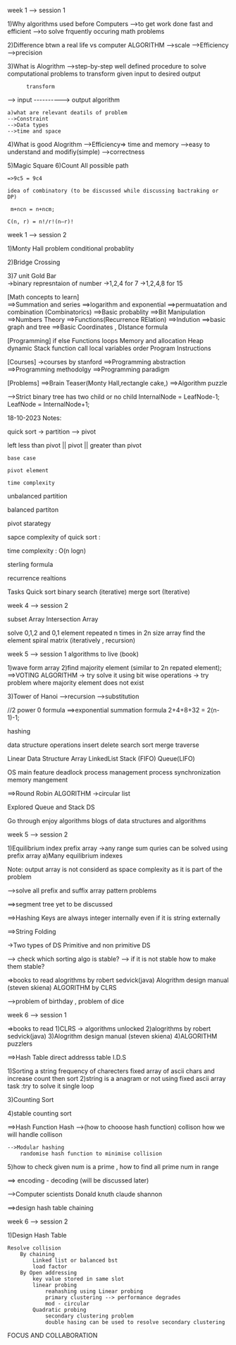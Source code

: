
week 1 --> session 1

1)Why algorithms used before Computers
-->to get work done fast and efficient
-->to solve frquently occuring math problems  

2)Difference btwn a real life vs computer ALGORITHM
-->scale
-->Efficiency
-->precision

3)What is Alogrithm
-->step-by-step well defined procedure to solve computational problems to transform given input to desired output

		  transform	
--> input ----------> output
		  algorithm	
	
	a)what are relevant deatils of problem
	-->Constraint
	-->Data types
	-->time and space

4)What is good Alogrithm
-->Efficiency=> time and memory
-->easy to understand and modifiy(simple)
-->correctness

5)Magic Square
6)Count All possible path

	=>9c5 = 9c4
	
	idea of combinatory (to be discussed while discussing bactraking or DP)
	 
	 m+ncn = n+ncm;
	
	C(n, r) = n!/r!(n–r)!

week 1 --> session 2

1)Monty Hall problem
	conditional probablity
	
2)Bridge Crossing

3)7 unit Gold Bar 	
	->binary represntaion of  number
	->1,2,4 for 7
	->1,2,4,8 for 15
	
[Math concepts to learn]	
==>Summation and series
==>logarithm and exponential
==>permuatation and combination (Combinatorics)
==>Basic probablity
==>Bit Manipulation
==>Numbers Theory
==>Functions(Recurrence RElation)
==>Indution
==>basic graph and tree
 ==>Basic Coordinates , DIstance formula


[Programming]
	if else
	Functions
	loops
	Memory and allocation
		Heap 
			dynamic
		Stack
			function call
			local variables
			order
		Program Instructions
		
[Courses]
->courses by stanford
	==>Programming abstraction
	==>Programming methodolgy
	==>Programming paradigm

[Problems]
==>Brain Teaser(Monty Hall,rectangle cake,)
==>Algorithm puzzle

-->Strict binary tree has two child or no child
	InternalNode =  LeafNode-1;
	LeafNode = InternalNode+1;
	
	
	
	
18-10-2023 Notes:

quick sort -> partition --> pivot


left less than pivot || pivot || greater than pivot

	base case

	pivot element
	
	time complexity
	
unbalanced partition

balanced partiton

	
pivot starategy

sapce complexity of quick sort : 

time complexity : O(n logn)

sterling formula 

recurrence realtions



Tasks
Quick sort
binary search (iterative)
merge sort (Iterative)




week 4 --> session 2

subset Array
Intersection Array

solve 0,1,2 and 0,1
element repeated n times in 2n size array find the element 
spiral matrix (iteratively , recursion)



week 5 --> session 1
algorithms to live (book)

1)wave form array
2)find majority element (similar to 2n repated element);
==>VOTING ALGORITHM
-> try solve it using bit wise operations
-> try problem where majority element does not exist

3)Tower of Hanoi
	-->recursion
	-->substitution
	


//2 power 0 formula	
==>exponential summation formula 
2+4+8+32 = 2(n-1)-1;


hashing

data structure operations
insert
delete
search
sort
merge
traverse


Linear Data Structure
Array
LinkedList
Stack (FIFO)
Queue(LIFO)



OS main feature
deadlock
process management
process synchronization
memory mangement


==>Round Robin ALGORITHM
	->circular list


Explored Queue and Stack DS

Go through enjoy algorithms blogs of data structures and algorithms



week 5 --> session 2

1)Equilibrium index
	prefix array
		->any range sum quries can be solved using prefix array
  a)Many equilibrium indexes
  
  
Note: output array is not considerd as space complexity as it is part of the problem

-->solve all prefix and suffix array pattern problems

==>segment tree
	yet to be discussed

==>Hashing
	Keys are always integer internally even if it is string externally
	
==>String Folding	

->Two types of DS
  Primitive and non primitive DS

--> check which sorting algo is  stable?
-->	if it is not stable how to make them stable?

=>books to read
	alogrithms by robert sedvick(java)
	Alogrithm design manual	(steven skiena)
	ALGORITHM by CLRS
	
 -->problem of birthday , problem of dice
 
 
 
week 6 --> session 1

=>books to read
	1)CLRS -> algorithms unlocked
	2)alogrithms by robert sedvick(java)
	3)Alogrithm design manual	(steven skiena)
	4)ALGORITHM puzzlers
	
==>Hash Table
	direct addresss table I.D.S
	
1)Sorting a string 
	frequency of charecters
	fixed array of ascii chars and increase count then sort
2)string is a anagram	or not
	using fixed ascii array
task :try to solve it  single loop

3)Counting Sort

4)stable counting sort

==>Hash Function
	Hash -->(how to chooose hash function)
	collison
	how we will handle collison
	
	-->Modular hashing
		randomise hash function to minimise collision
		
	
5)how to check given num is a prime , how to find all prime num in range		
         
 
==> encoding - decoding (will be discussed later)
	
-->Computer scientists
	Donald knuth
	claude shannon

==>design hash table
		  chaining
	      		

week 6 --> session 2


1)Design Hash Table
		
	Resolve collision
		By chaining
			Linked list or balanced bst
			load factor
		By Open addressing
			key value stored in same slot
			linear probing
				reahashing using Linear probing			
				primary clustering --> performance degrades
				mod - circular 
			Quadratic probing
				secondary clustering problem
				double hasing can be used to resolve secondary clustering
			
			
FOCUS AND COLLABORATION

	